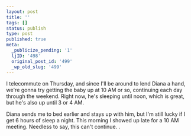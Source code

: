 ```yaml
---
layout: post
title: ''
tags: []
status: publish
type: post
published: true
meta:
  _publicize_pending: '1'
  ljID: '498'
  original_post_id: '499'
  _wp_old_slug: '499'
---
```

I telecommute on Thursday, and since I'll be around to lend Diana a hand, we're gonna try getting the baby up at 10 AM or so, continuing each day through the weekend.  Right now, he's sleeping until noon, which is great, but he's also up until 3 or 4 AM.


Diana sends me to bed earlier and stays up with him, but I'm still lucky if I get 6 hours of sleep a night.  This morning I showed up late for a 10 AM meeting.  Needless to say, this can't continue.
.
